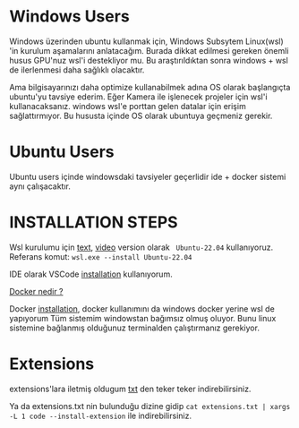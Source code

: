 # Windows Users

Windows üzerinden ubuntu kullanmak için, Windows Subsytem Linux(wsl) 'in kurulum aşamalarını anlatacağım.
Burada dikkat edilmesi gereken önemli husus GPU'nuz wsl'i destekliyor mu. 
Bu araştırıldıktan sonra windows + wsl de ilerlenmesi daha sağlıklı olacaktır.

Ama bilgisayarınızı daha optimize kullanabilmek adına OS olarak başlangıçta ubuntu'yu tavsiye ederim. Eğer Kamera ile işlenecek projeler için wsl'i kullanacaksanız.
windows wsl'e porttan gelen datalar için erişim sağlattırmıyor. Bu hususta içinde OS olarak ubuntuya geçmeniz gerekir.  

# Ubuntu Users

Ubuntu users içinde windowsdaki tavsiyeler geçerlidir ide + docker sistemi aynı çalışacaktır.

# INSTALLATION STEPS

Wsl kurulumu için [text](https://learn.microsoft.com/en-us/windows/wsl/install), [video](https://www.youtube.com/watch?v=VUW2pIjDpEk)
version olarak ``` Ubuntu-22.04``` kullanıyoruz. Referans komut: ``` wsl.exe --install Ubuntu-22.04 ```

IDE olarak VSCode [installation](https://code.visualstudio.com/download) kullanıyorum. 


[Docker nedir ?](https://forum.yazbel.com/t/docker-tam-olarak-nedir/13685/2)

Docker [installation](https://docs.docker.com/engine/install/ubuntu/), docker kullanımını da windows docker yerine wsl de yapıyorum Tüm sistemim windowstan bağımsız olmuş oluyor.
Bunu linux sistemine bağlanmış olduğunuz terminalden çalıştırmanız gerekiyor.

# Extensions
extensions'lara iletmiş oldugum [txt](https://github.com/Renbago/sahaRobotikBootcamp/blob/main/niceToHave/extensions.txt) den teker teker indirebilirsiniz. 

Ya da extensions.txt nin bulunduğu dizine gidip ```cat extensions.txt | xargs -L 1 code --install-extension``` ile indirebilirsiniz.



